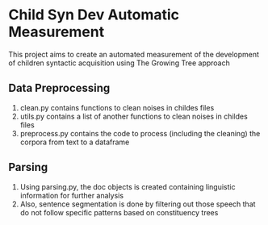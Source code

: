 # Child Syn Dev Automatic Measurement
This project aims to create an automated measurement of the development of children syntactic acquisition using The Growing Tree approach

## Data Preprocessing
1. clean.py contains functions to clean noises in childes files
2. utils.py contains a list of another functions to clean noises in childes files
3. preprocess.py contains the code to process (including the cleaning) the corpora from text to a dataframe

## Parsing
1. Using parsing.py, the doc objects is created containing linguistic information for further analysis
2. Also, sentence segmentation is done by filtering out those speech that do not follow specific patterns based on constituency trees

